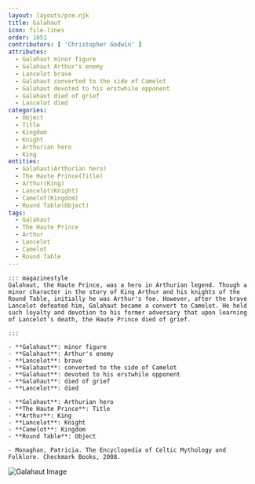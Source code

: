 ```yaml
---
layout: layouts/pce.njk
title: Galahaut
icon: file-lines
order: 1051
contributors: [ 'Christopher Godwin' ]
attributes:
  - Galahaut minor figure
  - Galahaut Arthur's enemy
  - Lancelot brave
  - Galahaut converted to the side of Camelot
  - Galahaut devoted to his erstwhile opponent
  - Galahaut died of grief
  - Lancelot died
categories:
  - Object
  - Title
  - Kingdom
  - Knight
  - Arthurian hero
  - King
entities:
  - Galahaut(Arthurian hero)
  - The Haute Prince(Title)
  - Arthur(King)
  - Lancelot(Knight)
  - Camelot(Kingdom)
  - Round Table(Object)
tags:
  - Galahaut
  - The Haute Prince
  - Arthur
  - Lancelot
  - Camelot
  - Round Table
---
```

``` tab [group1:Info]
::: magazinestyle
Galahaut, the Haute Prince, was a hero in Arthurian legend. Though a minor character in the story of King Arthur and his knights of the Round Table, initially he was Arthur's foe. However, after the brave Lancelot defeated him, Galahaut became a convert to Camelot. He held such loyalty and devotion to his former adversary that upon learning of Lancelot’s death, the Haute Prince died of grief.

:::
```
``` tab [group1:Attributes]
- **Galahaut**: minor figure
- **Galahaut**: Arthur's enemy
- **Lancelot**: brave
- **Galahaut**: converted to the side of Camelot
- **Galahaut**: devoted to his erstwhile opponent
- **Galahaut**: died of grief
- **Lancelot**: died
```
``` tab [group1:Entities]
- **Galahaut**: Arthurian hero
- **The Haute Prince**: Title
- **Arthur**: King
- **Lancelot**: Knight
- **Camelot**: Kingdom
- **Round Table**: Object
```
``` tab [group1:Sources]
- Monaghan, Patricia. The Encyclopedia of Celtic Mythology and Folklore. Checkmark Books, 2008.
```
![Galahaut Image](https://upload.wikimedia.org/wikipedia/commons/thumb/7/77/Blason_Galehaut.svg/1200px-Blason_Galehaut.svg.png)
